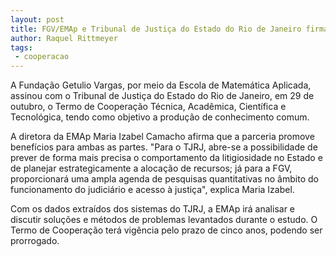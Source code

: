 ```yaml
---
layout: post
title: FGV/EMAp e Tribunal de Justiça do Estado do Rio de Janeiro firmam acordo de cooperação técnica científica
author: Raquel Rittmeyer
tags:
 - cooperacao
---
```


A Fundação Getulio Vargas, por meio da Escola de Matemática Aplicada,
assinou com o Tribunal de Justiça do Estado do Rio de Janeiro, em 29
de outubro, o Termo de Cooperação Técnica, Acadêmica, Científica e
Tecnológica, tendo como objetivo a produção de conhecimento comum.

A diretora da EMAp Maria Izabel Camacho afirma que a parceria promove
benefícios para ambas as partes. "Para o TJRJ, abre-se a possibilidade
de prever de forma mais precisa o comportamento da litigiosidade no
Estado e de planejar estrategicamente a alocação de recursos; já para
a FGV, proporcionará uma ampla agenda de pesquisas quantitativas no
âmbito do funcionamento do judiciário e acesso à justiça", explica
Maria Izabel.

Com os dados extraídos dos sistemas do TJRJ, a EMAp irá analisar e
discutir soluções e métodos de problemas levantados durante o
estudo. O Termo de Cooperação terá vigência pelo prazo de cinco anos,
podendo ser prorrogado.
